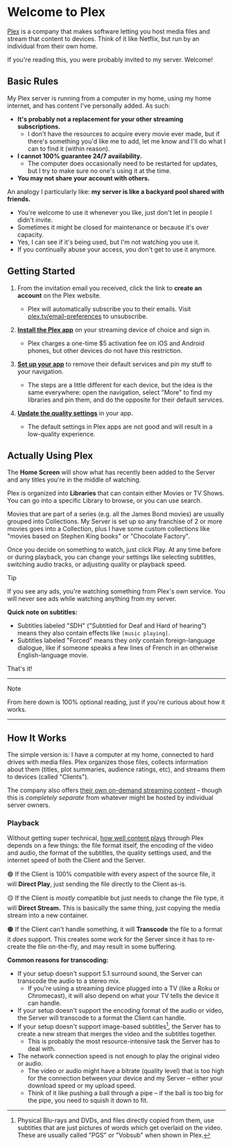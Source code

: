 # Welcome to Plex

[Plex](https://www.plex.tv/) is a company that makes software letting you host media files and stream that content to devices. Think of it like Netflix, but run by an individual from their own home.

If you're reading this, you were probably invited to my server. Welcome!

## Basic Rules
My Plex server is running from a computer in my home, using my home internet, and has content I've personally added. As such:

* **It's probably not a replacement for your other streaming subscriptions.**
  * I don't have the resources to acquire every movie ever made, but if there's something you'd like me to add, let me know and I'll do what I can to find it (within reason).
* **I cannot 100% guarantee 24/7 availability.**
  * The computer does occasionally need to be restarted for updates, but I try to make sure no one's using it at the time.
* **You may not share your account with others.**

An analogy I particularly like: **my server is like a backyard pool shared with friends.**
* You're welcome to use it whenever you like, just don't let in people I didn't invite.
* Sometimes it might be closed for maintenance or because it's over capacity.
* Yes, I can see if it's being used, but I'm not watching you use it.
* If you continually abuse your access, you don't get to use it anymore.

## Getting Started
1. From the invitation email you received, click the link to **create an account** on the Plex website.
   * Plex will automatically subscribe you to their emails. Visit [plex.tv/email-preferences](https://www.plex.tv/email-preferences/) to unsubscribe.

2. **[Install the Plex app](https://www.plex.tv/apps-devices/)** on your streaming device of choice and sign in.
   * Plex charges a one-time $5 activation fee on iOS and Android phones, but other devices do not have this restriction.

3. **[Set up your app](https://support.plex.tv/articles/customizing-the-apps/)** to remove their default services and pin my stuff to your navigation.
   * The steps are a little different for each device, but the idea is the same everywhere: open the navigation, select "More" to find my libraries and pin them, and do the opposite for their default services.

4. **[Update the quality settings](https://mediaclients.wiki/en/Plex#streaming-clients)** in your app.
   * The default settings in Plex apps are not good and will result in a low-quality experience.

## Actually Using Plex
The **Home Screen** will show what has recently been added to the Server and any titles you're in the middle of watching.

Plex is organized into **Libraries** that can contain either Movies or TV Shows. You can go into a specific Library to browse, or you can use search.

Movies that are part of a series (e.g. all the James Bond movies) are usually grouped into Collections. My Server is set up so any franchise of 2 or more movies goes into a Collection, plus I have some custom collections like "movies based on Stephen King books" or "Chocolate Factory".

Once you decide on something to watch, just click Play. At any time before or during playback, you can change your settings like selecting subtitles, switching audio tracks, or adjusting quality or playback speed.

> [!TIP]
> If you see any ads, you're watching something from Plex's own service. You will never see ads while watching anything from my server.

**Quick note on subtitles:**
* Subtitles labeled "SDH" ("Subtitled for Deaf and Hard of hearing") means they also contain effects like `[music playing]`.
* Subtitles labeled "Forced" means they _only_ contain foreign-language dialogue, like if someone speaks a few lines of French in an otherwise English-language movie.

That's it!

-----

> [!NOTE]
> From here down is 100% optional reading, just if you're curious about how it works.

-----

## How It Works

The simple version is: I have a computer at my home, connected to hard drives with media files. Plex organizes those files, collects information about them (titles, plot summaries, audience ratings, etc), and streams them to devices (called "Clients").

The company also offers [their own on-demand streaming content](https://watch.plex.tv/on-demand) – though this is _completely separate_ from whatever might be hosted by individual server owners.

### Playback
Without getting super technical, [how well content plays](https://support.plex.tv/articles/200430303-streaming-overview/) through Plex depends on a few things: the file format itself, the encoding of the video and audio, the format of the subtitles, the quality settings used, and the internet speed of both the Client and the Server.

🟢 If the Client is 100% compatible with every aspect of the source file, it will **Direct Play**, just sending the file directly to the Client as-is.

🟡 If the Client is _mostly_ compatible but just needs to change the file type, it will **Direct Stream.** This is basically the same thing, just copying the media stream into a new container.

🟠 If the Client can't handle something, it will **Transcode** the file to a format it _does_ support. This creates some work for the Server since it has to re-create the file on-the-fly, and may result in some buffering.

**Common reasons for transcoding:**
* If your setup doesn't support 5.1 surround sound, the Server can transcode the audio to a stereo mix.
  * If you're using a streaming device plugged into a TV (like a Roku or Chromecast), it will also depend on what your TV tells the device it can handle.
* If your setup doesn't support the encoding format of the audio or video, the Server will transcode to a format the Client can handle.
* If your setup doesn't support image-based subtitles[^1], the Server has to create a new stream that merges the video and the subtitles together.
  * This is probably the most resource-intensive task the Server has to deal with.
* The network connection speed is not enough to play the original video or audio.
  * The video or audio might have a bitrate (quality level) that is too high for the connection between your device and my Server – either your download speed or my upload speed.
  * Think of it like pushing a ball through a pipe – if the ball is too big for the pipe, you need to squish it down to fit.

[^1]: Physical Blu-rays and DVDs, and files directly copied from them, use subtitles that are just pictures of words which get overlaid on the video.
  These are usually called "PGS" or "Vobsub" when shown in Plex.

